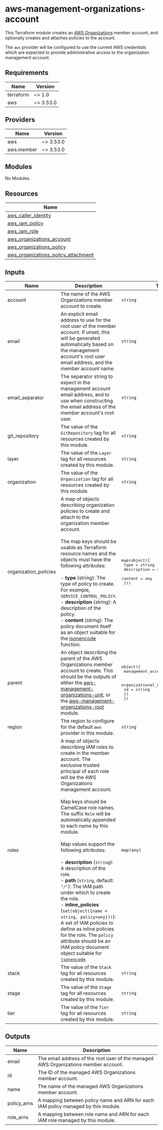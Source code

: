 # aws-management-organizations-account

This Terraform module creates an
[AWS Organizations](https://aws.amazon.com/organizations/)
member account, and optionally creates and attaches policies to the account.

The `aws` provider will be configured to use the current AWS credentials which
are expected to provide administrative access to the organization management
account.

<!--- BEGIN_TF_DOCS --->
## Requirements

| Name | Version |
|------|---------|
| terraform | ~> 1.0 |
| aws | ~> 3.53.0 |

## Providers

| Name | Version |
|------|---------|
| aws | ~> 3.53.0 |
| aws.member | ~> 3.53.0 |

## Modules

No Modules.

## Resources

| Name |
|------|
| [aws_caller_identity](https://registry.terraform.io/providers/hashicorp/aws/latest/docs/data-sources/caller_identity) |
| [aws_iam_policy](https://registry.terraform.io/providers/hashicorp/aws/latest/docs/resources/iam_policy) |
| [aws_iam_role](https://registry.terraform.io/providers/hashicorp/aws/latest/docs/resources/iam_role) |
| [aws_organizations_account](https://registry.terraform.io/providers/hashicorp/aws/latest/docs/resources/organizations_account) |
| [aws_organizations_policy](https://registry.terraform.io/providers/hashicorp/aws/latest/docs/resources/organizations_policy) |
| [aws_organizations_policy_attachment](https://registry.terraform.io/providers/hashicorp/aws/latest/docs/resources/organizations_policy_attachment) |

## Inputs

| Name | Description | Type | Default | Required |
|------|-------------|------|---------|:--------:|
| account | The name of the AWS Organizations member account to create. | `string` | n/a | yes |
| email | An explicit email address to use for the root user of the member account. If unset, this will be generated automatically based on the management account's root user email address, and the member account name. | `string` | `""` | no |
| email\_separator | The separator string to expect in the management account email address, and to use when constructing the email address of the member account's root user. | `string` | `"+"` | no |
| git\_repository | The value of the `GitRepository` tag for all resources created by this module. | `string` | n/a | yes |
| layer | The value of the `Layer` tag for all resources created by this module. | `string` | n/a | yes |
| organization | The value of the `Organization` tag for all resources created by this module. | `string` | n/a | yes |
| organization\_policies | A map of objects describing organization policies to create and attach to the organization member account.<br><br>The map keys should be usable as Terraform resource names and the objects must have the following attributes:<br><br>- **type** (string): The type of policy to create. For example, `SERVICE_CONTROL_POLICY`.<br>- **description** (string): A description of the policy.<br>- **content** (string): The policy document itself as an object suitable for the [jsonencode](https://www.terraform.io/docs/language/functions/jsonencode.html) function. | <pre>map(object({<br>    type        = string<br>    description = string<br>    content     = any<br>  }))</pre> | `{}` | no |
| parent | An object describing the parent of the AWS Organizations member account to create. This should be the outputs of either the [aws-management-organizations-unit](../aws-management-organizations-unit), or the [aws-management-organizations-root](../aws-management-organizations-root) module. | <pre>object({<br>    management_account_email = string<br><br>    organizational_unit = object({<br>      id = string<br>    })<br>  })</pre> | n/a | yes |
| region | The region to configure for the default `aws` provider in this module. | `string` | n/a | yes |
| roles | A map of objects describing IAM roles to create in the member account. The<br>exclusive trusted principal of each role will be the AWS Organizations<br>management account.<br><br>Map keys should be CamelCase role names. The suffix `Role` will be automatically appended to each name by this module.<br><br>Map values support the following attributes:<br><br>- **description** (`string`): A description of the role.<br>- **path** (`string`, default: `"/"`): The IAM path under which to create the role.<br>- **inline\_policies** (`set(object({name = string, policy=any}))`): A set of IAM policies to define as inline policies for the role. The `policy` attribute should be an IAM policy document object suitable for [`jsonencode`](https://www.terraform.io/docs/language/functions/jsonencode.html). | `map(any)` | `{}` | no |
| stack | The value of the `Stack` tag for all resources created by this module. | `string` | n/a | yes |
| stage | The value of the `Stage` tag for all resources created by this module. | `string` | n/a | yes |
| tier | The value of the `Tier` tag for all resources created by this module. | `string` | n/a | yes |

## Outputs

| Name | Description |
|------|-------------|
| email | The email address of the root user of the managed AWS Organizations member account. |
| id | The ID of the managed AWS Organizations member account. |
| name | The name of the managed AWS Organizations member account. |
| policy\_arns | A mapping between policy name and ARN for each IAM policy managed by this module. |
| role\_arns | A mapping between role name and ARN for each IAM role managed by this module. |

<!--- END_TF_DOCS --->
